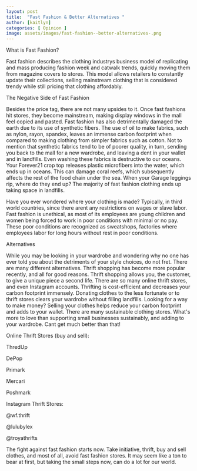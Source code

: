 ```yaml
---
layout: post
title:  "Fast Fashion & Better Alternatives "
author: [kaitlyn]
categories: [ Opinion ]
image: assets/images/fast-fashion--better-alternatives-.png
---
```


What is Fast Fashion? 

Fast fashion describes the clothing industrys business model of replicating and mass producing fashion week and catwalk trends, quickly moving them from magazine covers to stores. This model allows retailers to constantly update their collections, selling mainstream clothing that is considered trendy while still pricing that clothing affordably.  

 

The Negative Side of Fast Fashion 

Besides the price tag, there are not many upsides to it. Once fast fashions hit stores, they become mainstream, making display windows in the mall feel copied and pasted. Fast fashion has also detrimentally damaged the earth due to its use of synthetic fibers. The use of oil to make fabrics, such as nylon, rayon, spandex, leaves an immense carbon footprint when compared to making clothing from simpler fabrics such as cotton. Not to mention that synthetic fabrics tend to be of poorer quality, in turn, sending you back to the mall for a new wardrobe, and leaving a dent in your wallet and in landfills. Even washing these fabrics is destructive to our oceans. Your Forever21 crop top releases plastic microfibers into the water, which ends up in oceans. This can damage coral reefs, which subsequently affects the rest of the food chain under the sea. When your Garage leggings rip, where do they end up? The majority of fast fashion clothing ends up taking space in landfills. 

 

Have you ever wondered where your clothing is made? Typically, in third world countries, since there arent any restrictions on wages or slave labor. Fast fashion is unethical, as most of its employees are young children and women being forced to work in poor conditions with minimal or no pay. These poor conditions are recognized as sweatshops, factories where employees labor for long hours without rest in poor conditions.  

 

Alternatives 

While you may be looking in your wardrobe and wondering why no one has ever told you about the detriments of your style choices, do not fret. There are many different alternatives. Thrift shopping has become more popular recently, and all for good reasons. Thrift shopping allows you, the customer, to give a unique piece a second life. There are so many online thrift stores, and even Instagram accounts. Thrifting is cost-efficient and decreases your carbon footprint immensely. Donating clothes to the less fortunate or to thrift stores clears your wardrobe without filling landfills. Looking for a way to make money? Selling your clothes helps reduce your carbon footprint and adds to your wallet. There are many sustainable clothing stores. What's more to love than supporting small businesses sustainably, and adding to your wardrobe. Cant get much better than that! 

 

Online Thrift Stores (buy and sell): 

ThredUp 

DePop 

Primark 

Mercari 

Poshmark 


Instagram Thrift Stores: 

@wf.thrift 

@lulubylex 

@troyathrifts 

 

 

The fight against fast fashion starts now. Take initiative, thrift, buy and sell clothes, and most of all, avoid fast fashion stores. It may seem like a ton to bear at first, but taking the small steps now, can do a lot for our world.  

 

 

 


